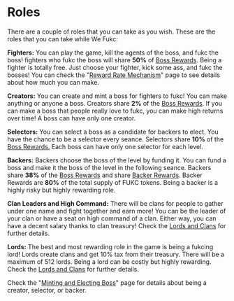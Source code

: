 # Roles

There are a couple of roles that you can take as you wish. These are the roles that you can take while We Fukc:

**Fighters:** You can play the game, kill the agents of the boss, and fukc the boss! fighters who fukc the boss will share **50%** of [Boss Rewards](tokenomics/boss-rewards.md). Being a fighter is totally free. Just choose your fighter, kick some ass, and fukc the bosses! You can check the "[Reward Rate Mechanism](tokenomics/reward-rate-mechanism-rrm.md)" page to see details about how much you can make.

**Creators:** You can create and mint a boss for fighters to fukc! You can make anything or anyone a boss. Creators share **2%** of the [Boss Rewards](tokenomics/boss-rewards.md). If you can make a boss that people really love to fukc, you can make high returns over time! A boss can have only one creator.

**Selectors:** You can select a boss as a candidate for backers to elect. You have the chance to be a selector every seance. Selectors share **10%** of the [Boss Rewards.](tokenomics/boss-rewards.md) Each boss can have only one selector for each level.

**Backers:** Backers choose the boss of the level by funding it. You can fund a boss and make it the boss of the level in the following seance. Backers share **38%** of the [Boss Rewards](tokenomics/boss-rewards.md) and share [Backer Rewards](tokenomics/backer-rewards.md). Backer Rewards are **80%** of the total supply of FUKC tokens. Being a backer is a highly risky but highly rewarding role.

**Clan Leaders and High Command:** There will be clans for people to gather under one name and fight together and earn more! You can be the leader of your clan or have a seat on high command of a clan. Either way, you can have a decent salary thanks to clan treasury! Check the [Lords and Clans](lords.md) for further details.

**Lords:** The best and most rewarding role in the game is being a fukcing lord! Lords create clans and get 10% tax from their treasury. There will be a maximum of 512 lords. Being a lord can be costly but highly rewarding. Check the [Lords and Clans](lords.md) for further details.

Check the "[Minting and Electing Boss](tokenomics/minting-and-electing-boss.md)" page for details about being a creator, selector, or backer.

